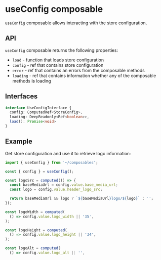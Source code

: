 # useConfig composable

`useConfig` composable allows interacting with the store configuration.

## API
`useConfig` composable returns the following properties:

- `load` - function that loads store configuration
- `config` - ref that contains store configuration
- `error` - ref that contains an errors from the composable methods
- `loading` - ref that contains information whether any of the composable methods is loading

## Interfaces

```ts
interface UseConfigInterface {
  config: ComputedRef<StoreConfig>,
  loading: DeepReadonly<Ref<boolean>>,
  load(): Promise<void>
}
```
## Example

Get store configuration and use it to retrieve logo information:

```ts
import { useConfig } from '~/composables';

const { config } = useConfig();

const logoSrc = computed(() => {
  const baseMediaUrl = config.value.base_media_url;
  const logo = config.value.header_logo_src;

  return baseMediaUrl && logo ? `${baseMediaUrl}logo/${logo}` : '';
});

const logoWidth = computed(
  () => config.value.logo_width || '35',
);

const logoHeight = computed(
  () => config.value.logo_height || '34',
);

const logoAlt = computed(
  () => config.value.logo_alt || '',
 ```